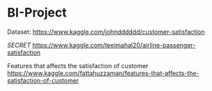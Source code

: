 # BI-Project

Dataset:
https://www.kaggle.com/johndddddd/customer-satisfaction

*SECRET*
https://www.kaggle.com/teejmahal20/airline-passenger-satisfaction

Features that affects the satisfaction of customer
https://www.kaggle.com/fattahuzzaman/features-that-affects-the-satisfaction-of-customer